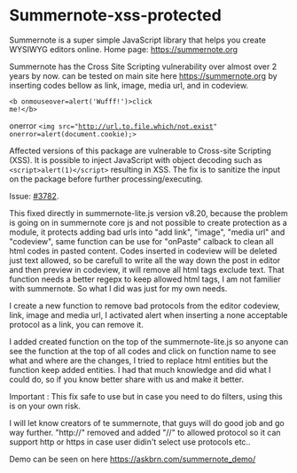 # Summernote-xss-protected
Summernote is a super simple JavaScript library that helps you create WYSIWYG editors online. Home page: https://summernote.org

Summernote has the Cross Site Scripting vulnerability over almost over 2 years by now. can be tested on main site here https://summernote.org by inserting codes bellow as link, image, media url, and in codeview.

<code class="notranslate">&lt;b onmouseover=alert('Wufff!')&gt;click me!&lt;/b&gt;</code>

onerror
<code class="notranslate">&lt;img src="http://url.to.file.which/not.exist" onerror=alert(document.cookie);&gt;</code>


Affected versions of this package are vulnerable to Cross-site Scripting (XSS). It is possible to inject JavaScript with object decoding such as <code class="notranslate">&lt;script&gt;alert(1)&lt;/script&gt;</code> resulting in XSS. The fix is to sanitize the input on the package before further processing/executing.

Issue: [#3782](https://github.com/summernote/summernote/pull/3782).

This fixed directly in summernote-lite.js version v8.20, because the problem is going on in summernote core js and not possible to create protection as a module, it protects adding bad urls into "add link", "image", "media url" and "codeview", same function can be use for "onPaste" calback to clean all html codes in pasted content.
Codes inserted in codeview will be deleted just text allowed, so be carefull to write all the way down the post in editor and then preview in codeview, it will remove all html tags exclude text.
That function needs a better regepx to keep allowed html tags, I am not familier with summernote. So what I did was just for my own needs.

I create a new function to remove bad protocols from the editor codeview, link, image and media url, I activated alert when inserting a none acceptable protocol as a link, you can remove it.

I added created function on the top of the summernote-lite.js so anyone can see the function at the top of all codes and click on function name to see what and where are the changes, I tried to replace html entities but the function keep added entities.
I had that much knowledge and did what I could do, so if you know better share with us and make it better.

Important : This fix safe to use but in case you need to do filters, using this is on your own risk.

I will let know creators of te summernote, that guys will do good job and go way further. "http://" removed and added "//" to allowed protocol so it can support http or https in case user didin't select use protocols etc..

Demo can be seen on here https://askbrn.com/summernote_demo/
